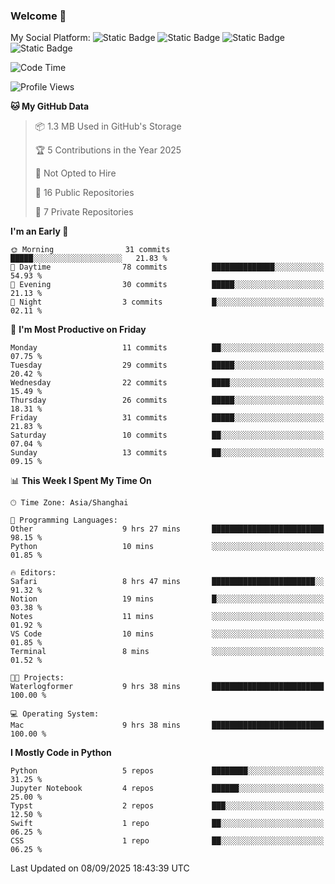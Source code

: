 ### Welcome 👋

<!--
**CheneyNine/CheneyNine** is a ✨ _special_ ✨ repository because its `README.md` (this file) appears on your GitHub profile.

Here are some ideas to get you started:

- 🔭 I’m currently working on ...
- 🌱 I’m currently learning ...
- 👯 I’m looking to collaborate on ...
- 🤔 I’m looking for help with ...
- 💬 Ask me about ...
- 📫 How to reach me: ...
- 😄 Pronouns: ...
- ⚡ Fun fact: ...
-->

My Social Platform:
![Static Badge](https://img.shields.io/badge/_-CheneyNine-black?style=flat&logo=Github&logoColor=white&cacheSeconds=https%3A%2F%2Fgithub.com%2FCheneyNine)
![Static Badge](https://img.shields.io/badge/_-cheneynine.top-purple?style=flat&logo=googlehome&logoColor=white&link=https%3A%2F%2Fwww.cheneynine.top)
![Static Badge](https://img.shields.io/badge/_-CQU__Cheney-green?style=flat&logo=wechat&logoColor=white&link=https%3A%2F%2Fwww.linkedin.com%2Fin%2Fyinan-chen-9b09202b9%2F)
![Static Badge](https://img.shields.io/badge/_-Cheney-blue?style=flat&logo=linkedin&logoColor=white&link=https%3A%2F%2Fwww.linkedin.com%2Fin%2Fyinan-chen-9b09202b9%2F)


<!--START_SECTION:waka-->
![Code Time](http://img.shields.io/badge/Code%20Time-378%20hrs%2027%20mins-blue)

![Profile Views](http://img.shields.io/badge/Profile%20Views-0-blue)

**🐱 My GitHub Data** 

> 📦 1.3 MB Used in GitHub's Storage 
 > 
> 🏆 5 Contributions in the Year 2025
 > 
> 🚫 Not Opted to Hire
 > 
> 📜 16 Public Repositories 
 > 
> 🔑 7 Private Repositories 
 > 
**I'm an Early 🐤** 

```text
🌞 Morning                31 commits          █████░░░░░░░░░░░░░░░░░░░░   21.83 % 
🌆 Daytime                78 commits          ██████████████░░░░░░░░░░░   54.93 % 
🌃 Evening                30 commits          █████░░░░░░░░░░░░░░░░░░░░   21.13 % 
🌙 Night                  3 commits           █░░░░░░░░░░░░░░░░░░░░░░░░   02.11 % 
```
📅 **I'm Most Productive on Friday** 

```text
Monday                   11 commits          ██░░░░░░░░░░░░░░░░░░░░░░░   07.75 % 
Tuesday                  29 commits          █████░░░░░░░░░░░░░░░░░░░░   20.42 % 
Wednesday                22 commits          ████░░░░░░░░░░░░░░░░░░░░░   15.49 % 
Thursday                 26 commits          █████░░░░░░░░░░░░░░░░░░░░   18.31 % 
Friday                   31 commits          █████░░░░░░░░░░░░░░░░░░░░   21.83 % 
Saturday                 10 commits          ██░░░░░░░░░░░░░░░░░░░░░░░   07.04 % 
Sunday                   13 commits          ██░░░░░░░░░░░░░░░░░░░░░░░   09.15 % 
```


📊 **This Week I Spent My Time On** 

```text
🕑︎ Time Zone: Asia/Shanghai

💬 Programming Languages: 
Other                    9 hrs 27 mins       █████████████████████████   98.15 % 
Python                   10 mins             ░░░░░░░░░░░░░░░░░░░░░░░░░   01.85 % 

🔥 Editors: 
Safari                   8 hrs 47 mins       ███████████████████████░░   91.32 % 
Notion                   19 mins             █░░░░░░░░░░░░░░░░░░░░░░░░   03.38 % 
Notes                    11 mins             ░░░░░░░░░░░░░░░░░░░░░░░░░   01.92 % 
VS Code                  10 mins             ░░░░░░░░░░░░░░░░░░░░░░░░░   01.85 % 
Terminal                 8 mins              ░░░░░░░░░░░░░░░░░░░░░░░░░   01.52 % 

🐱‍💻 Projects: 
Waterlogformer           9 hrs 38 mins       █████████████████████████   100.00 % 

💻 Operating System: 
Mac                      9 hrs 38 mins       █████████████████████████   100.00 % 
```

**I Mostly Code in Python** 

```text
Python                   5 repos             ████████░░░░░░░░░░░░░░░░░   31.25 % 
Jupyter Notebook         4 repos             ██████░░░░░░░░░░░░░░░░░░░   25.00 % 
Typst                    2 repos             ███░░░░░░░░░░░░░░░░░░░░░░   12.50 % 
Swift                    1 repo              ██░░░░░░░░░░░░░░░░░░░░░░░   06.25 % 
CSS                      1 repo              ██░░░░░░░░░░░░░░░░░░░░░░░   06.25 % 
```




 Last Updated on 08/09/2025 18:43:39 UTC
<!--END_SECTION:waka-->


